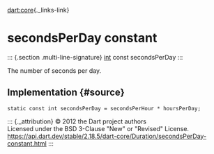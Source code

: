 [dart:core](../../dart-core/dart-core-library){._links-link}

secondsPerDay constant
======================

::: {.section .multi-line-signature}
[int](../int-class) const secondsPerDay
:::

The number of seconds per day.

Implementation {#source}
--------------

``` {.language-dart data-language="dart"}
static const int secondsPerDay = secondsPerHour * hoursPerDay;
```

::: {._attribution}
© 2012 the Dart project authors\
Licensed under the BSD 3-Clause \"New\" or \"Revised\" License.\
<https://api.dart.dev/stable/2.18.5/dart-core/Duration/secondsPerDay-constant.html>
:::
